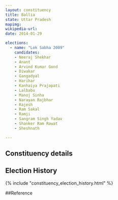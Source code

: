 ```yaml
---
layout: constituency
title: Ballia
state: Uttar Pradesh
mapimg: 
wikipedia-url: 
date: 2014-01-29

elections: 
  - name: "Lok Sabha 2009"
    candidates: 
    - Neeraj Shekhar 
    - Anant 
    - Arvind Kumar Gond 
    - Diwakar 
    - Gangadyal 
    - Harihar 
    - Kanhaiya Prajapati 
    - Lalbabu 
    - Manoj Sinha 
    - Narayan Rajbhar 
    - Rajesh 
    - Ram Sakal 
    - Ramji 
    - Sangram Singh Yadav 
    - Shanker Ram Rawat 
    - Sheshnath 

---
```

## Constituency details


## Election History
{% include "constituency_election_history.html" %}

##Reference
